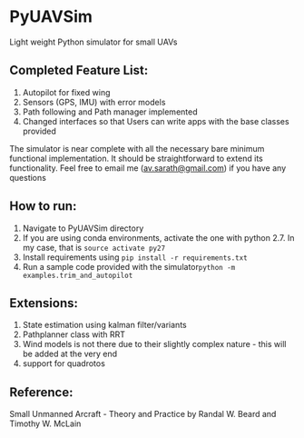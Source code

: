 # PyUAVSim
Light weight Python simulator for small UAVs

## Completed Feature List:
1. Autopilot for fixed wing
2. Sensors (GPS, IMU) with error models
3. Path following and Path manager implemented
4. Changed interfaces so that Users can write apps with the base classes provided

The simulator is near complete with all the necessary bare minimum functional implementation. It should be straightforward to extend its functionality. Feel free to email me (av.sarath@gmail.com) if you have any questions


## How to run:
1) Navigate to PyUAVSim directory
2) If you are using conda environments, activate the one with python 2.7. In my case, that is `source activate py27`
2) Install requirements using `pip install -r requirements.txt`
3) Run a sample code provided with the simulator`python -m examples.trim_and_autopilot`

## Extensions:
1. State estimation using kalman filter/variants
2. Pathplanner class with RRT 
3. Wind models is not there due to their slightly complex nature - this will be added at the very end
4. support for quadrotos

## Reference: 
Small Unmanned Arcraft - Theory and Practice by Randal W. Beard and Timothy W. McLain

